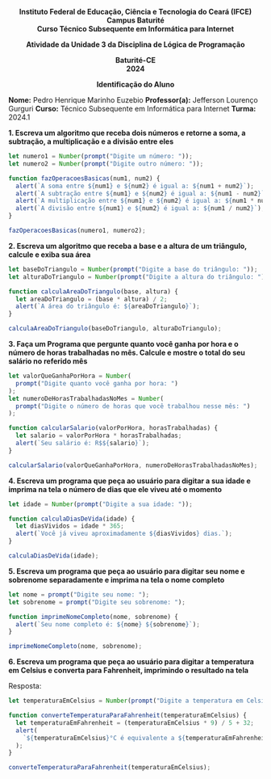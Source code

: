 <p align="center">
  <strong>
    Instituto Federal de Educação, Ciência e Tecnologia do Ceará (IFCE) <br>
    Campus Baturité <br>
    Curso Técnico Subsequente em Informática para Internet
  </strong>
</p>

<p align="center">
  <strong>
    Atividade da Unidade 3 da Disciplina de Lógica de Programação
  </strong>
</p>

<p align="center">
  <strong>
    Baturité-CE <br>
    2024
  </strong>
</p>

<p align="center">
  <strong>
    Identificação do Aluno
  </strong>
</p>

**Nome:** Pedro Henrique Marinho Euzebio
**Professor(a):** Jefferson Lourenço Gurguri
**Curso:** Técnico Subsequente em Informática para Internet
**Turma:** 2024.1

**1. Escreva um algoritmo que receba dois números e retorne a soma, a subtração, a multiplicação e a divisão entre eles**

```js
let numero1 = Number(prompt("Digite um número: "));
let numero2 = Number(prompt("Digite outro número: "));

function fazOperacoesBasicas(num1, num2) {
  alert(`A soma entre ${num1} e ${num2} é igual a: ${num1 + num2}`);
  alert(`A subtração entre ${num1} e ${num2} é igual a: ${num1 - num2}`);
  alert(`A multiplicação entre ${num1} e ${num2} é igual a: ${num1 * num2}`);
  alert(`A divisão entre ${num1} e ${num2} é igual a: ${num1 / num2}`);
}

fazOperacoesBasicas(numero1, numero2);
```

**2. Escreva um algoritmo que receba a base e a altura de um triângulo, calcule e exiba sua área**

```js
let baseDoTriangulo = Number(prompt("Digite a base do triângulo: "));
let alturaDoTriangulo = Number(prompt("Digite a altura do triângulo: "));

function calculaAreaDoTriangulo(base, altura) {
  let areaDoTriangulo = (base * altura) / 2;
  alert(`A área do triângulo é: ${areaDoTriangulo}`);
}

calculaAreaDoTriangulo(baseDoTriangulo, alturaDoTriangulo);
```

**3. Faça um Programa que pergunte quanto você ganha por hora e o número de horas trabalhadas no mês. Calcule e mostre o total do seu salário no referido mês**

```js
let valorQueGanhaPorHora = Number(
  prompt("Digite quanto você ganha por hora: ")
);
let numeroDeHorasTrabalhadasNoMes = Number(
  prompt("Digite o número de horas que você trabalhou nesse mês: ")
);

function calcularSalario(valorPorHora, horasTrabalhadas) {
  let salario = valorPorHora * horasTrabalhadas;
  alert(`Seu salário é: R$${salario}`);
}

calcularSalario(valorQueGanhaPorHora, numeroDeHorasTrabalhadasNoMes);
```

**4. Escreva um programa que peça ao usuário para digitar a sua idade e imprima na tela o número de dias que ele viveu até o momento**

```js
let idade = Number(prompt("Digite a sua idade: "));

function calculaDiasDeVida(idade) {
  let diasVividos = idade * 365;
  alert(`Você já viveu aproximadamente ${diasVividos} dias.`);
}

calculaDiasDeVida(idade);
```

**5. Escreva um programa que peça ao usuário para digitar seu nome e sobrenome separadamente e imprima na tela o nome completo**

```js
let nome = prompt("Digite seu nome: ");
let sobrenome = prompt("Digite seu sobrenome: ");

function imprimeNomeCompleto(nome, sobrenome) {
  alert(`Seu nome completo é: ${nome} ${sobrenome}`);
}

imprimeNomeCompleto(nome, sobrenome);
```

**6. Escreva um programa que peça ao usuário para digitar a temperatura em Celsius e converta para Fahrenheit, imprimindo o resultado na tela**

Resposta:

```js
let temperaturaEmCelsius = Number(prompt("Digite a temperatura em Celsius: "));

function converteTemperaturaParaFahrenheit(temperaturaEmCelsius) {
  let temperaturaEmFahrenheit = (temperaturaEmCelsius * 9) / 5 + 32;
  alert(
    `${temperaturaEmCelsius}°C é equivalente a ${temperaturaEmFahrenheit}°F`
  );
}

converteTemperaturaParaFahrenheit(temperaturaEmCelsius);
```
